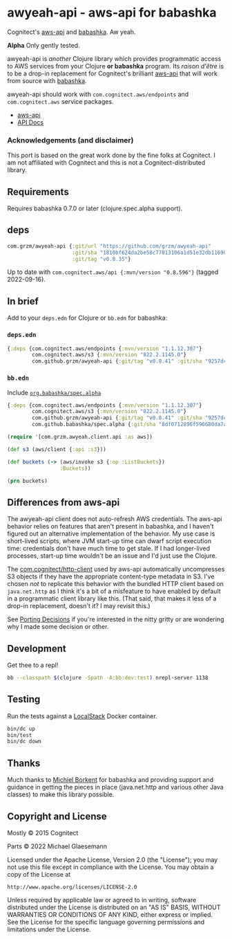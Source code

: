 # awyeah-api - aws-api for babashka

Cognitect's [aws-api][] and [babashka][]. Aw yeah.

**Alpha** Only gently tested.

awyeah-api is _another_ Clojure library which provides programmatic
access to AWS services from your Clojure **or babashka** program. Its
_raison d'être_ is to be a drop-in replacement for Cognitect's
brilliant [aws-api][] that will work from source with [babashka][].

awyeah-api should work with `com.cognitect.aws/endpoints` and
`com.cognitect.aws` service packages.

* [aws-api][]
* [API Docs](https://cognitect-labs.github.io/aws-api/)

[aws-api]: https://github.com/cognitect-labs/aws-api
[babashka]: https://babashka.org

### Acknowledgements (and disclaimer)

This port is based on the great work done by the fine folks at
Cognitect. I am not affiliated with Cognitect and this is not a
Cognitect-distributed library.

## Requirements

Requires babashka 0.7.0 or later (clojure.spec.alpha support).

## deps
``` clojure
com.grzm/awyeah-api {:git/url "https://github.com/grzm/awyeah-api"
                     :git/sha "1810bf624da2be58c77813106a1d51e32db11690"
                     :git/tag "v0.8.35"}
```

Up to date with `com.cognitect.aws/api {:mvn/version "0.8.596"}` (tagged 2022-09-16).

## In brief

Add to your `deps.edn` for Clojure or `bb.edn` for babashka:

### `deps.edn`
```clojure
{:deps {com.cognitect.aws/endpoints {:mvn/version "1.1.12.307"}
        com.cognitect.aws/s3 {:mvn/version "822.2.1145.0"}
        com.github.grzm/awyeah-api {:git/tag "v0.8.41" :git/sha "9257dc0"}}}
```

### `bb.edn`
Include [`org.babashka/spec.alpha`](https://github.com/babashka/spec.alpha)
``` clojure
{:deps {com.cognitect.aws/endpoints {:mvn/version "1.1.12.307"}
        com.cognitect.aws/s3 {:mvn/version "822.2.1145.0"}
        com.github.grzm/awyeah-api {:git/tag "v0.8.41" :git/sha "9257dc0"}
        com.github.babashka/spec.alpha {:git/sha "8df0712896f596680da7a32ae44bb000b7e45e68"}}}
```

```clojure
(require '[com.grzm.awyeah.client.api :as aws])

(def s3 (aws/client {:api :s3}))

(def buckets (-> (aws/invoke s3 {:op :ListBuckets})
                 :Buckets))

(prn buckets)
```

## Differences from aws-api

The awyeah-api client does not auto-refresh AWS credentials. The
aws-api behavior relies on features that aren't present in babashka,
and I haven't figured out an alternative implementation of the
behavior. My use case is short-lived scripts, where JVM start-up time
can dwarf script execution time: credentials don't have much time to
get stale. If I had longer-lived processes, start-up time wouldn't be
an issue and I'd just use the Clojure.

The [com.cognitect/http-client][] used by aws-api automatically
uncompresses S3 objects if they have the appropriate content-type
metadata in S3. I've chosen _not_ to replicate this behavior with the
bundled HTTP client based on `java.net.http` as I think it's a bit of
a misfeature to have enabled by default in a programmatic client
library like this. (That said, that makes it less of a drop-in
replacement, doesn't it? I may revisit this.)

[com.cognitect/http-client]: https://search.maven.org/artifact/com.cognitect/http-client

See [Porting Decisions](docs/porting-decisions.markdown) if you're
interested in the nitty gritty or are wondering why I made some
decision or other.

## Development

Get thee to a repl!

```sh
bb --classpath $(clojure -Spath -A:bb:dev:test) nrepl-server 1138
```

## Testing

Run the tests against a [LocalStack](https://localstack.cloud) Docker
container.

```sh
bin/dc up
bin/test
bin/dc down
```

## Thanks

Much thanks to [Michiel Borkent](https://michielborkent.nl) for
babashka and providing support and guidance in getting the pieces in
place (java.net.http and various other Java classes) to make this library possible.

## Copyright and License

Mostly © 2015 Cognitect

Parts © 2022 Michael Glaesemann

Licensed under the Apache License, Version 2.0 (the "License");
you may not use this file except in compliance with the License.
You may obtain a copy of the License at

    http://www.apache.org/licenses/LICENSE-2.0

Unless required by applicable law or agreed to in writing, software
distributed under the License is distributed on an "AS IS" BASIS,
WITHOUT WARRANTIES OR CONDITIONS OF ANY KIND, either express or implied.
See the License for the specific language governing permissions and
limitations under the License.
